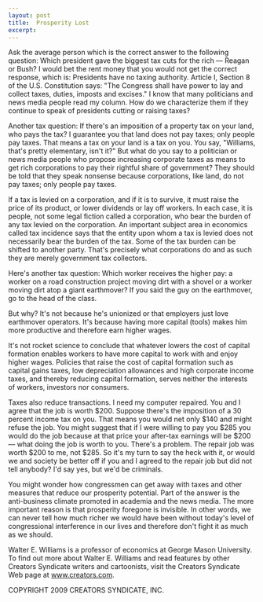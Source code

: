 ```yaml
---
layout: post
title:  Prosperity Lost
excerpt:
---
```


Ask the average person which is the correct answer to the following question: Which president gave the biggest tax cuts for the rich — Reagan or Bush? I would bet the rent money that you would not get the correct response, which is: Presidents have no taxing authority. Article I, Section 8 of the U.S. Constitution says: "The Congress shall have power to lay and collect taxes, duties, imposts and excises." I know that many politicians and news media people read my column. How do we characterize them if they continue to speak of presidents cutting or raising taxes?

Another tax question: If there's an imposition of a property tax on your land, who pays the tax? I guarantee you that land does not pay taxes; only people pay taxes. That means a tax on your land is a tax on you. You say, "Williams, that's pretty elementary, isn't it?" But what do you say to a politician or news media people who propose increasing corporate taxes as means to get rich corporations to pay their rightful share of government? They should be told that they speak nonsense because corporations, like land, do not pay taxes; only people pay taxes.

If a tax is levied on a corporation, and if it is to survive, it must raise the price of its product, or lower dividends or lay off workers. In each case, it is people, not some legal fiction called a corporation, who bear the burden of any tax levied on the corporation. An important subject area in economics called tax incidence says that the entity upon whom a tax is levied does not necessarily bear the burden of the tax. Some of the tax burden can be shifted to another party. That's precisely what corporations do and as such they are merely government tax collectors.

Here's another tax question: Which worker receives the higher pay: a worker on a road construction project moving dirt with a shovel or a worker moving dirt atop a giant earthmover? If you said the guy on the earthmover, go to the head of the class.

 But why? It's not because he's unionized or that employers just love earthmover operators. It's because having more capital (tools) makes him more productive and therefore earn higher wages.

It's not rocket science to conclude that whatever lowers the cost of capital formation enables workers to have more capital to work with and enjoy higher wages. Policies that raise the cost of capital formation such as capital gains taxes, low depreciation allowances and high corporate income taxes, and thereby reducing capital formation, serves neither the interests of workers, investors nor consumers.

Taxes also reduce transactions. I need my computer repaired. You and I agree that the job is worth $200. Suppose there's the imposition of a 30 percent income tax on you. That means you would net only $140 and might refuse the job. You might suggest that if I were willing to pay you $285 you would do the job because at that price your after-tax earnings will be $200 — what doing the job is worth to you. There's a problem. The repair job was worth $200 to me, not $285. So it's my turn to say the heck with it, or would we and society be better off if you and I agreed to the repair job but did not tell anybody? I'd say yes, but we'd be criminals.

You might wonder how congressmen can get away with taxes and other measures that reduce our prosperity potential. Part of the answer is the anti-business climate promoted in academia and the news media. The more important reason is that prosperity foregone is invisible. In other words, we can never tell how much richer we would have been without today's level of congressional interference in our lives and therefore don't fight it as much as we should.

Walter E. Williams is a professor of economics at George Mason University. To find out more about Walter E. Williams and read features by other Creators Syndicate writers and cartoonists, visit the Creators Syndicate Web page at www.creators.com.

COPYRIGHT 2009 CREATORS SYNDICATE, INC.

